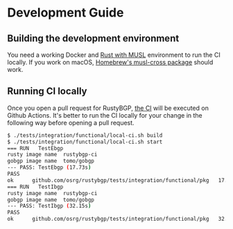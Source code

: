 # Development Guide

## Building the development environment

You need a working Docker and [Rust with MUSL](https://doc.rust-lang.org/edition-guide/rust-2018/platform-and-target-support/musl-support-for-fully-static-binaries.html) environment to run the CI locally. If you work on macOS, [Homebrew's musl-cross package](https://github.com/FiloSottile/homebrew-musl-cross) should work.

## Running CI locally

Once you open a pull request for RustyBGP, [the CI](https://github.com/osrg/rustybgp/blob/master/.github/workflows/ci.yml) will be executed on Github Actions. It's better to run the CI locally for your change in the following way before opening a pull request.

```bash
$ ./tests/integration/functional/local-ci.sh build
$ ./tests/integration/functional/local-ci.sh start
=== RUN   TestEbgp
rusty image name  rustybgp-ci
gobgp image name  tomo/gobgp
--- PASS: TestEbgp (17.73s)
PASS
ok  	github.com/osrg/rustybgp/tests/integration/functional/pkg	17.758s
=== RUN   TestIbgp
rusty image name  rustybgp-ci
gobgp image name  tomo/gobgp
--- PASS: TestIbgp (32.15s)
PASS
ok  	github.com/osrg/rustybgp/tests/integration/functional/pkg	32.179s
```

